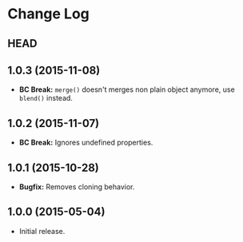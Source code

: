 # Change Log

## HEAD

## 1.0.3 (2015-11-08)

  * **BC Break:** `merge()` doesn't merges non plain object anymore, use `blend()` instead.

## 1.0.2 (2015-11-07)

  * **BC Break:** Ignores undefined properties.

## 1.0.1 (2015-10-28)

  * **Bugfix:** Removes cloning behavior.

## 1.0.0 (2015-05-04)

  * Initial release.
